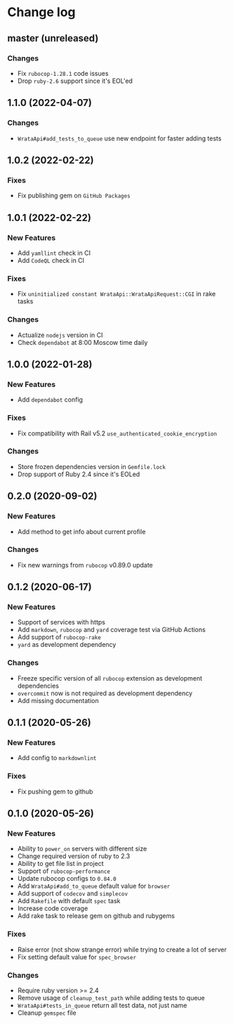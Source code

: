 # Change log

## master (unreleased)

### Changes

* Fix `rubocop-1.28.1` code issues
* Drop `ruby-2.6` support since it's EOL'ed

## 1.1.0 (2022-04-07)

### Changes

* `WrataApi#add_tests_to_queue` use new endpoint for faster adding tests

## 1.0.2 (2022-02-22)

### Fixes

* Fix publishing gem on `GitHub Packages`

## 1.0.1 (2022-02-22)

### New Features

* Add `yamllint` check in CI
* Add `CodeQL` check in CI

### Fixes

* Fix `uninitialized constant WrataApi::WrataApiRequest::CGI` in rake tasks

### Changes

* Actualize `nodejs` version in CI
* Check `dependabot` at 8:00 Moscow time daily

## 1.0.0 (2022-01-28)

### New Features

* Add `dependabot` config

### Fixes

* Fix compatibility with Rail v5.2 `use_authenticated_cookie_encryption`

### Changes

* Store frozen dependencies version in `Gemfile.lock`
* Drop support of Ruby 2.4 since it's EOLed

## 0.2.0 (2020-09-02)

### New Features

* Add method to get info about current profile

### Changes

* Fix new warnings from `rubocop` v0.89.0 update

## 0.1.2 (2020-06-17)

### New Features

* Support of services with https
* Add `markdown`, `rubocop` and `yard` coverage
  test via GitHub Actions
* Add support of `rubocop-rake`
* `yard` as development dependency

### Changes

* Freeze specific version of all `rubocop` extension
  as development dependencies
* `overcommit` now is not required as development dependency
* Add missing documentation

## 0.1.1 (2020-05-26)

### New Features

* Add config to `markdownlint`

### Fixes

* Fix pushing gem to github

## 0.1.0 (2020-05-26)

### New Features

* Ability to `power_on` servers with different size
* Change required version of ruby to 2.3
* Ability to get file list in project
* Support of `rubocop-performance`
* Update rubocop configs to `0.84.0`
* Add `WrataApi#add_to_queue` default value for `browser`
* Add support of `codecov` and `simplecov`
* Add `Rakefile` with default `spec` task
* Increase code coverage
* Add rake task to release gem on github and rubygems

### Fixes

* Raise error (not show strange error) while trying to create a lot of server
* Fix setting default value for `spec_browser`

### Changes

* Require ruby version >= 2.4
* Remove usage of `cleanup_test_path` while adding tests to queue
* `WrataApi#tests_in_queue` return all test data, not just name
* Cleanup `gemspec` file
